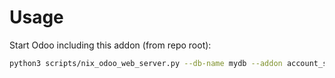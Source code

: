 # Usage

Start Odoo including this addon (from repo root):

```bash
python3 scripts/nix_odoo_web_server.py --db-name mydb --addon account_spread_cost_revenue
```
